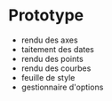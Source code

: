 # Prototype

  - rendu des axes
  - taitement des dates
  - rendu des points
  - rendu des courbes
  - feuille de style
  - gestionnaire d'options

